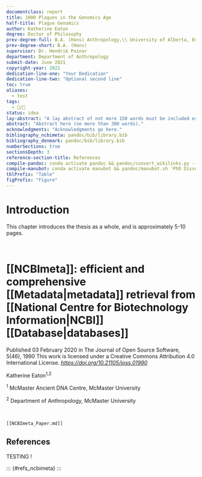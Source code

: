 ```yaml
---
documentclass: report
title: 1000 Plagues in the Genomics Age
half-title: Plague Genomics
author: Katherine Eaton
degree: Doctor of Philosophy
prev-degree-full: B.A. (Hons) Anthropology,\\ University of Alberta, Edmonton, Canada
prev-degree-short: B.A. (Hons)
supervisor: Dr. Hendrik Poinar
department: Department of Anthropology
submit-date: June 2021
copyright-year: 2021
dedication-line-one: "Your Dedication"
dedication-line-two: "Optional second line"
toc: true
aliases:
  - test
tags:
  - 📝/🌱
status: idea
lay-abstract: "A lay abstract of not more 150 words must be included explaining the key goals and contributions of the thesis in lay terms that is accessible to the general public."
abstract: "Abstract here (no more than 300 words)."
acknowledgments: "Acknowledgments go here."
bibliography_ncbimeta: pandoc/bib/library.bib
bibliography_denmark: pandoc/bib/library.bib
numberSections: true
sectionsDepth: 3
reference-section-title: References
compile-pandoc: conda activate pandoc && pandoc/convert_wikilinks.py --input 'PhD Dissertation Obsidian.md' --output 'PhD Dissertation Plain.md' && pandoc -s 'PhD Dissertation Plain.md' -o 'PhD Dissertation Plain.pdf' --template pandoc/templates/thesis_mcmaster_pandoc/mcmaster_thesis.tex --lua-filter pandoc/lua-filters/include-files/include-files.lua --lua-filter pandoc/lua-filters/multiple-bibliographies/multiple-bibliographies.lua --filter pandoc-crossref --citeproc --bibliography pandoc/bib/library.bib --csl pandoc/csl/apa.csl
compile-manubot: conda activate manubot && pandoc/manubot.sh 'PhD Dissertation Obsidian.md' pandoc/bib/library.json ../../rootstock
tblPrefix: "Table"
figPrefix: "Figure"
---
```


# Introduction

This chapter introduces the thesis as a whole, and is approximately 5-10 pages.

<div style="page-break-after: always; visibility: hidden">\pagebreak</div>

# [[NCBImeta]]: efficient and comprehensive [[Metadata|metadata]] retrieval from [[National Centre for Biotechnology Information|NCBI]] [[Database|databases]]

Published 03 February 2020 in The Journal of Open Source Software, 5(46), 1990
This work is licensed under a Creative Commons Attribution 4.0 International License.
*https://doi.org/10.21105/joss.01990*

Katherine Eaton<sup>1,2</sup>

<sup>1</sup> McMaster Ancient DNA Centre, McMaster University

<sup>2</sup> Department of Anthropology, McMaster University

<div style="page-break-after: always; visibility: hidden">\pagebreak</div>

<!--  Include Paper with Transclusion -->

```{.include shift-heading-level-by=1}
[[NCBImeta_Paper.md]]
```

## References

TESTING !

::: {#refs_ncbimeta}
:::

<div style="page-break-after: always; visibility: hidden">\pagebreak</div>
